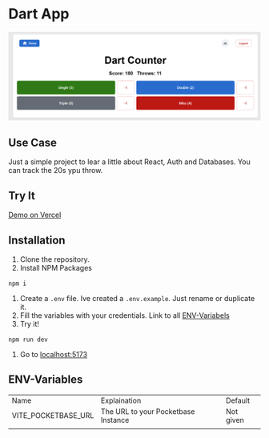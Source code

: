 # Dart App

![Screenshot of the Main Page](.github/images/image.png)

## Use Case
Just a simple project to lear a little about React, Auth and Databases. You can track the 20s ypu throw.

## Try It

[Demo on Vercel](https://dart-app-inky.vercel.app/)

## Installation

1.  Clone the repository.
2.  Install NPM Packages

```
npm i
```

1.  Create a `.env` file. Ive created a `.env.example`. Just rename or duplicate it.
2.  Fill the variables with your credentials. Link to all [ENV-Variabels](https://www.notion.so/Dart-App-1776b88a2c528156a055d12cb3320855?pvs=21)
3.  Try it!

```
npm run dev
```

1.  Go to [localhost:5173](http://localhost:5173)

## ENV-Variables

|     |     |     |
| --- | --- | --- |
| Name | Explaination | Default |
| VITE_POCKETBASE_URL | The URL to your Pocketbase Instance | Not given |
|     |     |     |